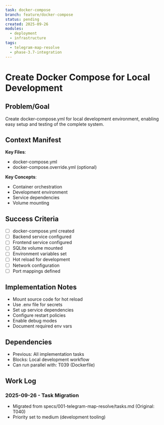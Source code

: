 ```yaml
---
task: docker-compose
branch: feature/docker-compose
status: pending
created: 2025-09-26
modules:
  - deployment
  - infrastructure
tags:
  - telegram-map-resolve
  - phase-3.7-integration
---
```


# Create Docker Compose for Local Development

## Problem/Goal
Create docker-compose.yml for local development environment, enabling easy setup and testing of the complete system.

## Context Manifest
**Key Files**:
- docker-compose.yml
- docker-compose.override.yml (optional)

**Key Concepts**:
- Container orchestration
- Development environment
- Service dependencies
- Volume mounting

## Success Criteria
- [ ] docker-compose.yml created
- [ ] Backend service configured
- [ ] Frontend service configured
- [ ] SQLite volume mounted
- [ ] Environment variables set
- [ ] Hot reload for development
- [ ] Network configuration
- [ ] Port mappings defined

## Implementation Notes
- Mount source code for hot reload
- Use .env file for secrets
- Set up service dependencies
- Configure restart policies
- Enable debug modes
- Document required env vars

## Dependencies
- Previous: All implementation tasks
- Blocks: Local development workflow
- Can run parallel with: T039 (Dockerfile)

## Work Log
### 2025-09-26 - Task Migration
- Migrated from specs/001-telegram-map-resolve/tasks.md (Original: T040)
- Priority set to medium (development tooling)